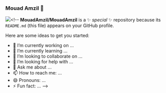 ### Mouad Amzil 👋
 <img src="https://media3.giphy.com/media/aUovxH8Vf9qDu/giphy.gif
"/><!--
**MouadAmzil/MouadAmzil** is a ✨ _special_ ✨ repository because its `README.md` (this file) appears on your GitHub profile.

Here are some ideas to get you started:

- 🔭 I’m currently working on ...
- 🌱 I’m currently learning ...
- 👯 I’m looking to collaborate on ...
- 🤔 I’m looking for help with ...
- 💬 Ask me about ...
- 📫 How to reach me: ...
- 😄 Pronouns: ...
- ⚡ Fun fact: ...
-->
